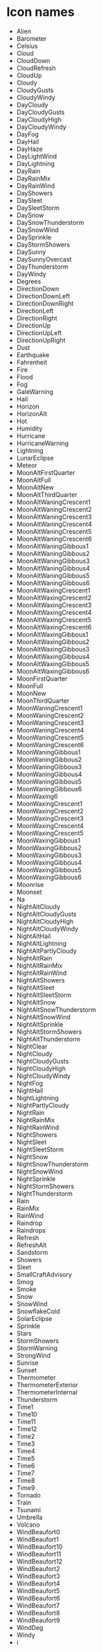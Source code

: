 # Icon names

- Alien
- Barometer
- Celsius
- Cloud
- CloudDown
- CloudRefresh
- CloudUp
- Cloudy
- CloudyGusts
- CloudyWindy
- DayCloudy
- DayCloudyGusts
- DayCloudyHigh
- DayCloudyWindy
- DayFog
- DayHail
- DayHaze
- DayLightWind
- DayLightning
- DayRain
- DayRainMix
- DayRainWind
- DayShowers
- DaySleet
- DaySleetStorm
- DaySnow
- DaySnowThunderstorm
- DaySnowWind
- DaySprinkle
- DayStormShowers
- DaySunny
- DaySunnyOvercast
- DayThunderstorm
- DayWindy
- Degrees
- DirectionDown
- DirectionDownLeft
- DirectionDownRight
- DirectionLeft
- DirectionRight
- DirectionUp
- DirectionUpLeft
- DirectionUpRight
- Dust
- Earthquake
- Fahrenheit
- Fire
- Flood
- Fog
- GaleWarning
- Hail
- Horizon
- HorizonAlt
- Hot
- Humidity
- Hurricane
- HurricaneWarning
- Lightning
- LunarEclipse
- Meteor
- MoonAltFirstQuarter
- MoonAltFull
- MoonAltNew
- MoonAltThirdQuarter
- MoonAltWaningCrescent1
- MoonAltWaningCrescent2
- MoonAltWaningCrescent3
- MoonAltWaningCrescent4
- MoonAltWaningCrescent5
- MoonAltWaningCrescent6
- MoonAltWaningGibbous1
- MoonAltWaningGibbous2
- MoonAltWaningGibbous3
- MoonAltWaningGibbous4
- MoonAltWaningGibbous5
- MoonAltWaningGibbous6
- MoonAltWaxingCrescent1
- MoonAltWaxingCrescent2
- MoonAltWaxingCrescent3
- MoonAltWaxingCrescent4
- MoonAltWaxingCrescent5
- MoonAltWaxingCrescent6
- MoonAltWaxingGibbous1
- MoonAltWaxingGibbous2
- MoonAltWaxingGibbous3
- MoonAltWaxingGibbous4
- MoonAltWaxingGibbous5
- MoonAltWaxingGibbous6
- MoonFirstQuarter
- MoonFull
- MoonNew
- MoonThirdQuarter
- MoonWaningCrescent1
- MoonWaningCrescent2
- MoonWaningCrescent3
- MoonWaningCrescent4
- MoonWaningCrescent5
- MoonWaningCrescent6
- MoonWaningGibbous1
- MoonWaningGibbous2
- MoonWaningGibbous3
- MoonWaningGibbous4
- MoonWaningGibbous5
- MoonWaningGibbous6
- MoonWaxing6
- MoonWaxingCrescent1
- MoonWaxingCrescent2
- MoonWaxingCrescent3
- MoonWaxingCrescent4
- MoonWaxingCrescent5
- MoonWaxingGibbous1
- MoonWaxingGibbous2
- MoonWaxingGibbous3
- MoonWaxingGibbous4
- MoonWaxingGibbous5
- MoonWaxingGibbous6
- Moonrise
- Moonset
- Na
- NightAltCloudy
- NightAltCloudyGusts
- NightAltCloudyHigh
- NightAltCloudyWindy
- NightAltHail
- NightAltLightning
- NightAltPartlyCloudy
- NightAltRain
- NightAltRainMix
- NightAltRainWind
- NightAltShowers
- NightAltSleet
- NightAltSleetStorm
- NightAltSnow
- NightAltSnowThunderstorm
- NightAltSnowWind
- NightAltSprinkle
- NightAltStormShowers
- NightAltThunderstorm
- NightClear
- NightCloudy
- NightCloudyGusts
- NightCloudyHigh
- NightCloudyWindy
- NightFog
- NightHail
- NightLightning
- NightPartlyCloudy
- NightRain
- NightRainMix
- NightRainWind
- NightShowers
- NightSleet
- NightSleetStorm
- NightSnow
- NightSnowThunderstorm
- NightSnowWind
- NightSprinkle
- NightStormShowers
- NightThunderstorm
- Rain
- RainMix
- RainWind
- Raindrop
- Raindrops
- Refresh
- RefreshAlt
- Sandstorm
- Showers
- Sleet
- SmallCraftAdvisory
- Smog
- Smoke
- Snow
- SnowWind
- SnowflakeCold
- SolarEclipse
- Sprinkle
- Stars
- StormShowers
- StormWarning
- StrongWind
- Sunrise
- Sunset
- Thermometer
- ThermometerExterior
- ThermometerInternal
- Thunderstorm
- Time1
- Time10
- Time11
- Time12
- Time2
- Time3
- Time4
- Time5
- Time6
- Time7
- Time8
- Time9
- Tornado
- Train
- Tsunami
- Umbrella
- Volcano
- WindBeaufort0
- WindBeaufort1
- WindBeaufort10
- WindBeaufort11
- WindBeaufort12
- WindBeaufort2
- WindBeaufort3
- WindBeaufort4
- WindBeaufort5
- WindBeaufort6
- WindBeaufort7
- WindBeaufort8
- WindBeaufort9
- WindDeg
- Windy
- i
